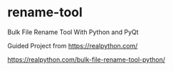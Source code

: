 # rename-tool
Bulk File Rename Tool With Python and PyQt

Guided Project from https://realpython.com/

https://realpython.com/bulk-file-rename-tool-python/


